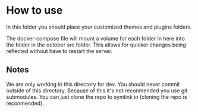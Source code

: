 # How to use

In this folder you should place your customized themes and plugins folders.

The docker-compose file will mount a volume for each folder in here into the folder in the october src folder.  This
allows for quicker changes being reflected without have to restart the server.

## Notes

We are only working in this directory for dev. You should never commit
outside of this directory. Because of this it's not reconmended you use git submodules. You can
just clone the repo to symlink in (cloning the repo is reconmended).